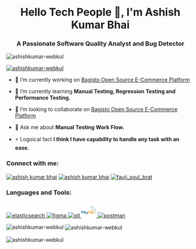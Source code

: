 <h1 align="center">Hello Tech People 👋, I'm Ashish Kumar Bhai</h1>
<h3 align="center">A Passionate Software Quality Analyst and Bug Detector</h3>

<p align="left"> <img src="https://komarev.com/ghpvc/?username=ashishkumar-webkul&label=Profile%20views&color=0e75b6&style=flat" alt="ashishkumar-webkul" /> </p>

<p align="left"> <a href="https://github.com/ryo-ma/github-profile-trophy"><img src="https://github-profile-trophy.vercel.app/?username=ashishkumar-webkul" alt="ashishkumar-webkul" /></a> </p>

- 🔭 I’m currently working on [Bagisto Open Source E-Commerce Platform](https://github.com/bagisto/bagisto)

- 🌱 I’m currently learning **Manual Testing, Regression Testing and Performance Testing.**

- 👯 I’m looking to collaborate on [Bagisto Open Source E-Commerce Platform](https://github.com/bagisto/bagisto)

- 💬 Ask me about **Manual Testing Work Flow.**

- ⚡ Logoical fact **I think I have capability to handle any task with an ease.**

<h3 align="left">Connect with me:</h3>
<p align="left">
<a href="https://linkedin.com/in/ashish kumar bhai" target="blank"><img align="center" src="https://raw.githubusercontent.com/rahuldkjain/github-profile-readme-generator/master/src/images/icons/Social/linked-in-alt.svg" alt="ashish kumar bhai" height="30" width="40" /></a>
<a href="https://fb.com/ashish kumar bhai" target="blank"><img align="center" src="https://raw.githubusercontent.com/rahuldkjain/github-profile-readme-generator/master/src/images/icons/Social/facebook.svg" alt="ashish kumar bhai" height="30" width="40" /></a>
<a href="https://instagram.com/fauji_soul_brat" target="blank"><img align="center" src="https://raw.githubusercontent.com/rahuldkjain/github-profile-readme-generator/master/src/images/icons/Social/instagram.svg" alt="fauji_soul_brat" height="30" width="40" /></a>
</p>

<h3 align="left">Languages and Tools:</h3>
<p align="left"> <a href="https://www.elastic.co" target="_blank" rel="noreferrer"> <img src="https://www.vectorlogo.zone/logos/elastic/elastic-icon.svg" alt="elasticsearch" width="40" height="40"/> </a> <a href="https://www.figma.com/" target="_blank" rel="noreferrer"> <img src="https://www.vectorlogo.zone/logos/figma/figma-icon.svg" alt="figma" width="40" height="40"/> </a> <a href="https://git-scm.com/" target="_blank" rel="noreferrer"> <img src="https://www.vectorlogo.zone/logos/git-scm/git-scm-icon.svg" alt="git" width="40" height="40"/> </a> <a href="https://www.mysql.com/" target="_blank" rel="noreferrer"> <img src="https://raw.githubusercontent.com/devicons/devicon/master/icons/mysql/mysql-original-wordmark.svg" alt="mysql" width="40" height="40"/> </a> <a href="https://postman.com" target="_blank" rel="noreferrer"> <img src="https://www.vectorlogo.zone/logos/getpostman/getpostman-icon.svg" alt="postman" width="40" height="40"/> </a> </p>

<p><img align="left" src="https://github-readme-stats.vercel.app/api/top-langs?username=ashishkumar-webkul&show_icons=true&locale=en&layout=compact" alt="ashishkumar-webkul" /></p>

<p>&nbsp;<img align="center" src="https://github-readme-stats.vercel.app/api?username=ashishkumar-webkul&show_icons=true&locale=en" alt="ashishkumar-webkul" /></p>

<p><img align="center" src="https://github-readme-streak-stats.herokuapp.com/?user=ashishkumar-webkul&" alt="ashishkumar-webkul" /></p>

